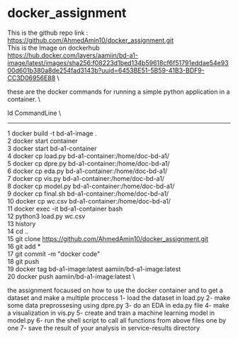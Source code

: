 # docker_assignment


 This is the github repo link : \
  https://github.com/AhmedAmin10/docker_assignment.git \
 This is the Image on dockerhub \
  https://hub.docker.com/layers/aamiin/bd-a1-image/latest/images/sha256:f08223d1bed134b59618cf6f51791eddae54e9300d601b380a8de254fad3143b?uuid=6453BE51-5B59-41B3-BDF9-CC3D06956E88 \ 

these are the docker commands  for running a simple python application in a container. \
  
Id CommandLine \
-- -----------
1 docker build -t bd-a1-image . \
2 docker start container \
3 docker start bd-a1-container \
4 docker cp load.py bd-a1-container:/home/doc-bd-a1/ \
5 docker cp dpre.py bd-a1-container:/home/doc-bd-a1/ \
6 docker cp eda.py bd-a1-container:/home/doc-bd-a1/ \
7 docker cp vis.py bd-a1-container:/home/doc-bd-a1/ \
8 docker cp model.py bd-a1-container:/home/doc-bd-a1/ \
9 docker cp final.sh bd-a1-container:/home/doc-bd-a1/ \
10 docker cp wc.csv bd-a1-container:/home/doc-bd-a1/ \
11 docker exec -it bd-a1-container bash \
12 python3 load.py wc.csv \
13 history \
14 cd .. \
15 git clone https://github.com/AhmedAmin10/docker_assignment.git \
16 git add * \
17 git commit -m "docker code" \
18 git push \
19 docker tag bd-a1-image:latest aamiin/bd-a1-image:latest \
20 docker push aamiin/bd-a1-image:latest \

the assignment focaused on how to use the docker container and to get a dataset and make a multiple proccess
1- load the dataset in load.py
2- make some data preprossesing  using dpre.py
3- do an EDA in eda.py file 
4- make a visualization in vis.py 
5-  create and train a machine learning model in model.py
6- run the shell script to call all functions from above files one by one
7- save the result of your analysis in service-results directory
